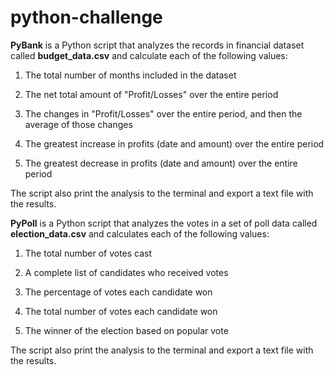 # python-challenge

  **PyBank** is a Python script that analyzes the records in financial dataset called **budget_data.csv** and calculate each of the following values:

  1. The total number of months included in the dataset

  2. The net total amount of "Profit/Losses" over the entire period

  3. The changes in "Profit/Losses" over the entire period, and then the average of those changes

  4. The greatest increase in profits (date and amount) over the entire period

  5. The greatest decrease in profits (date and amount) over the entire period
  
  The script also print the analysis to the terminal and export a text file with the results.

  
  **PyPoll** is a Python script that analyzes the votes in a set of poll data called **election_data.csv** and calculates each of the following values:

  1. The total number of votes cast

  2. A complete list of candidates who received votes

  3. The percentage of votes each candidate won

  4. The total number of votes each candidate won

  5. The winner of the election based on popular vote
  
  The script also print the analysis to the terminal and export a text file with the results.
